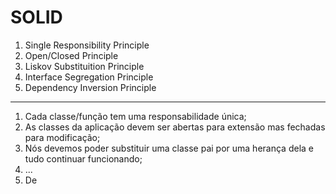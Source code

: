 # SOLID

1. Single Responsibility Principle
2. Open/Closed Principle
3. Liskov Substituition Principle
4. Interface Segregation Principle
5. Dependency Inversion Principle

---

1. Cada classe/função tem uma responsabilidade única;
2. As classes da aplicação devem ser abertas para extensão mas fechadas para modificação;
3. Nós devemos poder substituir uma classe pai por uma herança dela e tudo continuar funcionando;
4. ...
5. De
